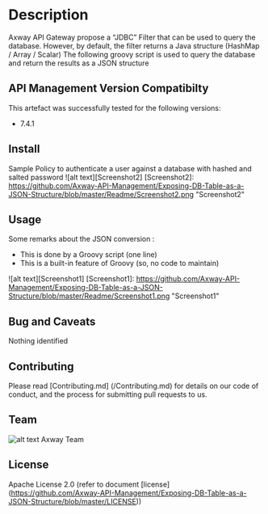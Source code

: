 # Description
Axway API Gateway propose a “JDBC” Filter that can be used to query the database. 
However, by default, the filter returns a Java structure (HashMap / Array / Scalar)
The following groovy script is used to query the database and return the results as a JSON structure


## API Management Version Compatibilty
This artefact was successfully tested for the following versions:
- 7.4.1


## Install

Sample Policy to authenticate a user against a database with hashed and salted password
![alt text][Screenshot2]
[Screenshot2]: https://github.com/Axway-API-Management/Exposing-DB-Table-as-a-JSON-Structure/blob/master/Readme/Screenshot2.png  "Screenshot2"   

## Usage

Some remarks about the JSON conversion : 
- This is done by a Groovy script (one line)
- This is a built-in feature of Groovy (so, no code to maintain)


![alt text][Screenshot1]
[Screenshot1]: https://github.com/Axway-API-Management/Exposing-DB-Table-as-a-JSON-Structure/blob/master/Readme/Screenshot1.png  "Screenshot1"   

  

## Bug and Caveats

Nothing identified

## Contributing

Please read [Contributing.md] (/Contributing.md) for details on our code of conduct, and the process for submitting pull requests to us.

## Team

![alt text][Axwaylogo] Axway Team

[Axwaylogo]: https://github.com/Axway-API-Management/Common/blob/master/img/AxwayLogoSmall.png  "Axway logo"


## License
Apache License 2.0 (refer to document [license] (https://github.com/Axway-API-Management/Exposing-DB-Table-as-a-JSON-Structure/blob/master/LICENSE))


